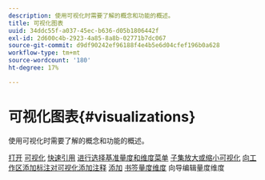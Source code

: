 ```yaml
---
description: 使用可视化时需要了解的概念和功能的概述。
title: 可视化图表
uuid: 34ddc55f-a037-45ec-b636-d05b1806442f
exl-id: 2d600c4b-2923-4a85-8a8b-02771b7dc067
source-git-commit: d9df90242ef96188f4e4b5e6d04cfef196b0a628
workflow-type: tm+mt
source-wordcount: '180'
ht-degree: 17%

---
```


# 可视化图表{#visualizations}

使用可视化时需要了解的概念和功能的概述。

[打开](https://docs.adobe.com/content/help/en/data-workbench/using/client/visualizations/c-open-vis.html)
[可视化](https://docs.adobe.com/content/help/en/data-workbench/using/client/visualizations/c-qk-ref.html)
[快速引用](https://docs.adobe.com/content/help/en/data-workbench/using/client/visualizations/make-selections/c-sel-vis.html)
[](https://docs.adobe.com/content/help/en/data-workbench/using/client/visualizations/c-ustd-benchmks.html)
[进行选择基准量度和维度菜单](https://docs.adobe.com/content/help/en/data-workbench/using/client/visualizations/c-met-dim-menus.html)
[](https://docs.adobe.com/content/help/en/data-workbench/using/client/visualizations/subsets/c-wk-subsets.html)
[子集放大或缩小可视化](https://docs.adobe.com/content/help/en/data-workbench/using/client/visualizations/c-zoom-vis.html)
[向工作区添加标注对可视化添加注释](https://docs.adobe.com/content/help/en/data-workbench/using/client/visualizations/c-call-wkspc.html)
[添加](https://docs.adobe.com/content/help/en/data-workbench/using/client/visualizations/c-present-layer.html)
[书签量度维度](https://docs.adobe.com/content/help/en/data-workbench/using/client/visualizations/c-bookmark-about.html)
[](https://docs.adobe.com/content/help/en/data-workbench/using/client/visualizations/dwb-create-metricdim.html)
向导编辑量度维度

